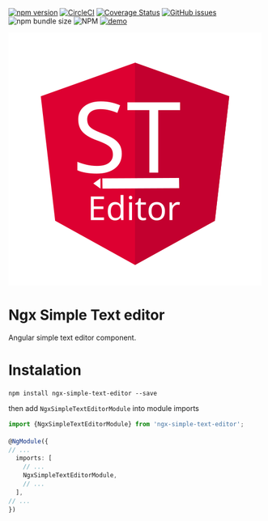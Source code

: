 [![npm version](https://badge.fury.io/js/ngx-simple-text-editor.svg)](https://badge.fury.io/js/ngx-simple-text-editor)
[![CircleCI](https://circleci.com/gh/Raiper34/ngx-simple-text-editor.svg?style=shield)](https://circleci.com/gh/Raiper34/ngx-simple-text-editor)
[![Coverage Status](https://coveralls.io/repos/github/Raiper34/ngx-simple-text-editor/badge.svg?branch=main)](https://coveralls.io/github/Raiper34/ngx-simple-text-editor?branch=main)
[![GitHub issues](https://img.shields.io/github/issues/Raiper34/ngx-simple-text-editor)](https://github.com/Raiper34/ngx-simple-text-editor/issues)
![npm bundle size](https://img.shields.io/bundlephobia/min/ngx-simple-text-editor)
![NPM](https://img.shields.io/npm/l/ngx-simple-text-editor)
[![demo](https://badgen.net/badge/demo/online/orange)](https://ngx-simple-text-editor.netlify.app/)

![ngc simple text editor logo](logo.svg)
# Ngx Simple Text editor
Angular simple text editor component.

# Instalation

`npm install ngx-simple-text-editor --save`

then add `NgxSimpleTextEditorModule` into module imports
```typescript
import {NgxSimpleTextEditorModule} from 'ngx-simple-text-editor';

@NgModule({
// ...
  imports: [
    // ...
    NgxSimpleTextEditorModule,
    // ...
  ],
// ...
})
```
